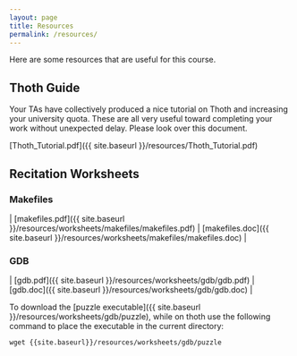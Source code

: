```yaml
---
layout: page
title: Resources
permalink: /resources/
---
```


Here are some resources that are useful for this course.

## Thoth Guide

Your TAs have collectively produced a nice tutorial on Thoth and increasing your university quota. These are all very useful toward completing your work without unexpected delay.
Please look over this document.

[Thoth_Tutorial.pdf]({{ site.baseurl }}/resources/Thoth_Tutorial.pdf)

## Recitation Worksheets

### Makefiles

| [makefiles.pdf]({{ site.baseurl }}/resources/worksheets/makefiles/makefiles.pdf) | [makefiles.doc]({{ site.baseurl }}/resources/worksheets/makefiles/makefiles.doc) |

### GDB

| [gdb.pdf]({{ site.baseurl }}/resources/worksheets/gdb/gdb.pdf) | [gdb.doc]({{ site.baseurl }}/resources/worksheets/gdb/gdb.doc) |

To download the [puzzle executable]({{ site.baseurl }}/resources/worksheets/gdb/puzzle), while on thoth use the following command to place the executable in the current directory:

```
wget {{site.baseurl}}/resources/worksheets/gdb/puzzle
```
